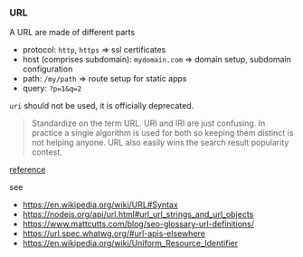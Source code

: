 ### URL

A URL are made of different parts
* protocol: `http`, `https` => ssl certificates
* host (comprises subdomain): `mydomain.com` => domain setup, subdomain configuration
* path: `/my/path` => route setup for static apps
* query: `?p=1&q=2`

`uri` should not be used, it is officially deprecated. 
 > Standardize on the term URL. URI and IRI are just confusing. In practice a single algorithm is used for both so keeping them distinct is not helping anyone. URL also easily wins the search result popularity contest.

[reference](https://url.spec.whatwg.org/#goals)

see
* https://en.wikipedia.org/wiki/URL#Syntax
* https://nodejs.org/api/url.html#url_url_strings_and_url_objects
* https://www.mattcutts.com/blog/seo-glossary-url-definitions/
* https://url.spec.whatwg.org/#url-apis-elsewhere
* https://en.wikipedia.org/wiki/Uniform_Resource_Identifier
